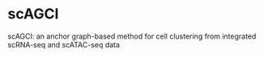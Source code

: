 # scAGCI
scAGCI: an anchor graph-based method for cell clustering from integrated scRNA-seq and scATAC-seq data
